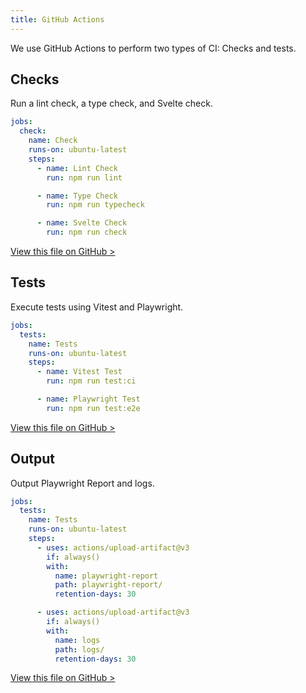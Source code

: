 ```yaml
---
title: GitHub Actions
---
```


We use GitHub Actions to perform two types of CI: Checks and tests.

## Checks

Run a lint check, a type check, and Svelte check.

```yaml:.github/workflows/ci.yml
jobs:
  check:
    name: Check
    runs-on: ubuntu-latest
    steps:
      - name: Lint Check
        run: npm run lint

      - name: Type Check
        run: npm run typecheck

      - name: Svelte Check
        run: npm run check
```

[View this file on GitHub >](https://github.com/sinProject-Inc/talk/blob/main/.github/workflows/ci.yml)

## Tests

Execute tests using Vitest and Playwright.

```yaml:.github/workflows/ci.yml
jobs:
  tests:
    name: Tests
    runs-on: ubuntu-latest
    steps:
      - name: Vitest Test
        run: npm run test:ci

      - name: Playwright Test
        run: npm run test:e2e
```

[View this file on GitHub >](https://github.com/sinProject-Inc/talk/blob/main/.github/workflows/ci.yml)

## Output

Output Playwright Report and logs.

```yaml:.github/workflows/ci.yml
jobs:
  tests:
    name: Tests
    runs-on: ubuntu-latest
    steps:
      - uses: actions/upload-artifact@v3
        if: always()
        with:
          name: playwright-report
          path: playwright-report/
          retention-days: 30

      - uses: actions/upload-artifact@v3
        if: always()
        with:
          name: logs
          path: logs/
          retention-days: 30
```

[View this file on GitHub >](https://github.com/sinProject-Inc/talk/blob/main/.github/workflows/ci.yml)
